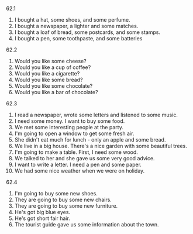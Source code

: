 62.1
  1. I bought a hat, some shoes, and some perfume.
  2. I bought a newspaper, a lighter and some matches.
  3. I bought a loaf of bread, some postcards, and some stamps.
  4. I bought a pen, some toothpaste, and some batteries

62.2
  1. Would you like some cheese?
  2. Would you like a cup of coffee?
  3. Would you like a cigarette?
  4. Would you like some bread?
  5. Would you like some chocolate?
  6. Would you like a bar of chocolate?

62.3
  1. I read a newspaper, wrote some letters and listened to some music.
  2. I need some money. I want to buy some food.
  3. We met some interesting people at the party.
  4. I'm going to open a window to get some fresh air.
  5. She didn't eat much for lunch - only an apple and some bread.
  6. We live in a big house. There's a nice garden with some beautiful trees.
  7. I'm going to make a table. First, I need some wood.
  8. We talked to her and she gave us some very good advice.
  9. I want to write a letter. I need a pen and some paper.
  10. We had some nice weather when we were on holiday.

62.4
  1. I'm going to buy some new shoes.
  2. They are going to buy some new chairs.
  3. They are going to buy some new furniture.
  4. He's got big blue eyes.
  5. He's got short fair hair.
  6. The tourist guide gave us some information about the town.